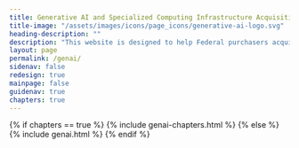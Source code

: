 ```yaml
---
title: Generative AI and Specialized Computing Infrastructure Acquisition Resource Guide
title-image: "/assets/images/icons/page_icons/generative-ai-logo.svg"
heading-description: ""
description: "This website is designed to help Federal purchasers acquire generative AI and specialized computing infrastructure for their organizations."
layout: page
permalink: /genai/
sidenav: false
redesign: true
mainpage: false
guidenav: true
chapters: true
---
```



{% if chapters == true %}
{% include genai-chapters.html %}
{% else %}
{% include genai.html %}
{% endif %}